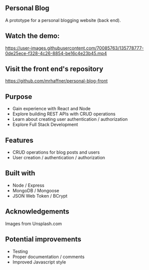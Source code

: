 ## Personal Blog

A prototype for a personal blogging website (back end).

## Watch the demo:

https://user-images.githubusercontent.com/70085763/135778777-0de25ece-f328-4c26-8854-be16c4e23b45.mp4

## Visit the front end's repository

https://github.com/mrhaffner/personal-blog-front

## Purpose

- Gain experience with React and Node
- Explore building REST APIs with CRUD operations
- Learn about creating user authentication / authorization
- Explore Full Stack Development

## Features

- CRUD operations for blog posts and users
- User creation / authentication / authorization

## Built with

* Node / Express
* MongoDB / Mongoose
* JSON Web Token / BCrypt

## Acknowledgements

Images from Unsplash.com

## Potential improvements

- Testing
- Proper documentation / comments
- Improved Javascript style
